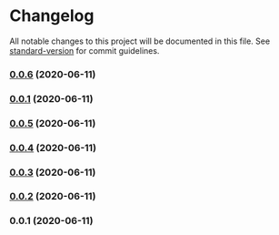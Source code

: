 # Changelog

All notable changes to this project will be documented in this file. See [standard-version](https://github.com/conventional-changelog/standard-version) for commit guidelines.

### [0.0.6](https://github.com/guan840912/cdk-gitlab-runner/compare/v0.0.5...v0.0.6) (2020-06-11)

### [0.0.1](https://github.com/guan840912/cdk-gitlab-runner/compare/v0.0.5...v0.0.1) (2020-06-11)

### [0.0.5](https://github.com/guan840912/cdk-gitlab-runner/compare/v0.0.4...v0.0.5) (2020-06-11)

### [0.0.4](https://github.com/guan840912/cdk-gitlab-runner/compare/v0.0.3...v0.0.4) (2020-06-11)

### [0.0.3](https://github.com/guan840912/cdk-gitlab-runner/compare/v0.0.2...v0.0.3) (2020-06-11)

### [0.0.2](https://github.com/guan840912/cdk-gitlab-runner/compare/v0.0.1...v0.0.2) (2020-06-11)

### 0.0.1 (2020-06-11)
